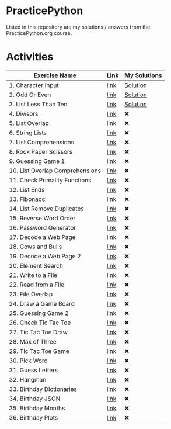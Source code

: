 
# PracticePython

Listed in this repository are my solutions / answers from the PracticePython.org course.

# Activities

| Exercise Name | Link | My Solutions |
|---------------|------|--------------|
| 1. Character Input | [link](https://www.practicepython.org/exercise/2014/01/29/01-character-input.html) | [Solution](01CharacterInput.py) |
| 2. Odd Or Even | [link](https://www.practicepython.org/exercise/2014/02/05/02-odd-or-even.html) | [Solution](02OddOrEven.py) |
| 3. List Less Than Ten | [link](https://www.practicepython.org/exercise/2014/02/15/03-list-less-than-ten.html) | [Solution](03ListLessThanTen.py) |
| 4. Divisors | [link](https://www.practicepython.org/exercise/2014/02/26/04-divisors.html) | ❌ |
| 5. List Overlap | [link](https://www.practicepython.org/exercise/2014/03/05/05-list-overlap.html) | ❌ |
| 6. String Lists | [link](https://www.practicepython.org/exercise/2014/03/12/06-string-lists.html) | ❌ |
| 7. List Comprehensions | [link](https://www.practicepython.org/exercise/2014/03/19/07-list-comprehensions.html) | ❌ |
| 8. Rock Paper Scissors | [link](https://www.practicepython.org/exercise/2014/03/26/08-rock-paper-scissors.html) | ❌ |
| 9. Guessing Game 1 | [link](https://www.practicepython.org/exercise/2014/04/02/09-guessing-game-one.html) | ❌ |
| 10. List Overlap Comprehensions | [link](https://www.practicepython.org/exercise/2014/04/10/10-list-overlap-comprehensions.html) | ❌ |
| 11. Check Primality Functions | [link](https://www.practicepython.org/exercise/2014/04/16/11-check-primality-functions.html) | ❌ |
| 12. List Ends | [link](https://www.practicepython.org/exercise/2014/04/25/12-list-ends.html) | ❌ |
| 13. Fibonacci | [link](https://www.practicepython.org/exercise/2014/04/30/13-fibonacci.html) | ❌ |
| 14. List Remove Duplicates | [link](https://www.practicepython.org/exercise/2014/05/15/14-list-remove-duplicates.html) | ❌ |
| 15. Reverse Word Order | [link](https://www.practicepython.org/exercise/2014/05/21/15-reverse-word-order.html) | ❌ |
| 16. Password Generator | [link](https://www.practicepython.org/exercise/2014/05/28/16-password-generator.html) | ❌ |
| 17. Decode a Web Page | [link](https://www.practicepython.org/exercise/2014/06/06/17-decode-a-web-page.html) | ❌ |
| 18. Cows and Bulls | [link](https://www.practicepython.org/exercise/2014/07/05/18-cows-and-bulls.html) | ❌ |
| 19. Decode a Web Page 2 | [link](https://www.practicepython.org/exercise/2014/07/14/19-decode-a-web-page-two.html) | ❌ |
| 20. Element Search | [link](https://www.practicepython.org/exercise/2014/11/11/20-element-search.html) | ❌ |
| 21. Write to a File | [link](https://www.practicepython.org/exercise/2014/11/30/21-write-to-a-file.html) | ❌ |
| 22. Read from a File | [link](https://www.practicepython.org/exercise/2014/12/06/22-read-from-file.html) | ❌ |
| 23. File Overlap | [link](https://www.practicepython.org/exercise/2014/12/14/23-file-overlap.html) | ❌ |
| 24. Draw a Game Board | [link](https://www.practicepython.org/exercise/2014/12/27/24-draw-a-game-board.html) | ❌ |
| 25. Guessing Game 2 | [link](https://www.practicepython.org/exercise/2015/11/01/25-guessing-game-two.html) | ❌ |
| 26. Check Tic Tac Toe | [link](https://www.practicepython.org/exercise/2015/11/16/26-check-tic-tac-toe.html) | ❌ |
| 27. Tic Tac Toe Draw | [link](https://www.practicepython.org/exercise/2015/11/26/27-tic-tac-toe-draw.html) | ❌ |
| 28. Max of Three | [link](https://www.practicepython.org/exercise/2016/03/27/28-max-of-three.html) | ❌ |
| 29. Tic Tac Toe Game | [link](https://www.practicepython.org/exercise/2016/08/03/29-tic-tac-toe-game.html) | ❌ |
| 30. Pick Word | [link](https://www.practicepython.org/exercise/2016/09/24/30-pick-word.html) | ❌ |
| 31. Guess Letters | [link](https://www.practicepython.org/exercise/2017/01/02/31-guess-letters.html) | ❌ |
| 32. Hangman | [link](https://www.practicepython.org/exercise/2017/01/10/32-hangman.html) | ❌ |
| 33. Birthday Dictionaries | [link](https://www.practicepython.org/exercise/2017/01/24/33-birthday-dictionaries.html) | ❌ |
| 34. Birthday JSON | [link](https://www.practicepython.org/exercise/2017/02/06/34-birthday-json.html) | ❌ |
| 35. Birthday Months | [link](https://www.practicepython.org/exercise/2017/02/28/35-birthday-months.html) | ❌ |
| 36. Birthday Plots | [link](https://www.practicepython.org/exercise/2017/04/02/36-birthday-plots.html) | ❌ |